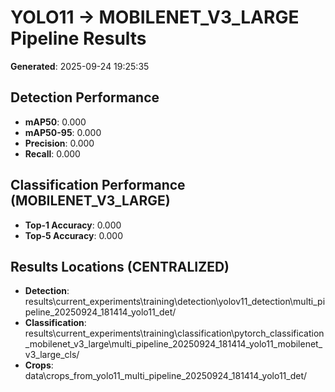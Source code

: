 # YOLO11 -> MOBILENET_V3_LARGE Pipeline Results

**Generated**: 2025-09-24 19:25:35

## Detection Performance
- **mAP50**: 0.000
- **mAP50-95**: 0.000
- **Precision**: 0.000
- **Recall**: 0.000

## Classification Performance (MOBILENET_V3_LARGE)
- **Top-1 Accuracy**: 0.000
- **Top-5 Accuracy**: 0.000

## Results Locations (CENTRALIZED)
- **Detection**: results\current_experiments\training\detection\yolov11_detection\multi_pipeline_20250924_181414_yolo11_det/
- **Classification**: results\current_experiments\training\classification\pytorch_classification_mobilenet_v3_large\multi_pipeline_20250924_181414_yolo11_mobilenet_v3_large_cls/
- **Crops**: data\crops_from_yolo11_multi_pipeline_20250924_181414_yolo11_det/

